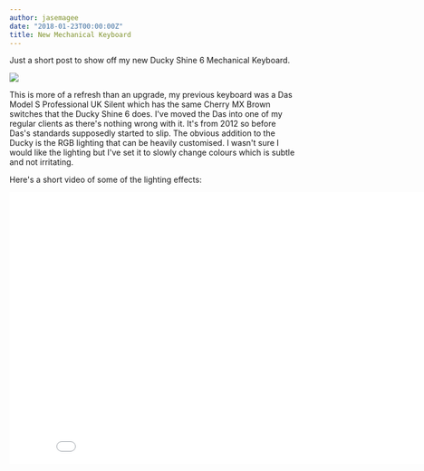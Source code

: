 ```yaml
---
author: jasemagee
date: "2018-01-23T00:00:00Z"
title: New Mechanical Keyboard
---
```


Just a short post to show off my new Ducky Shine 6 Mechanical Keyboard.

<div class="center-align">
  <a href="/img/computer/ducky-shine-6.jpg" a><img class="responsive-img" src="/img/computer/ducky-shine-6.jpg" /></a>
</div>

This is more of a refresh than an upgrade, my previous keyboard was a Das Model S Professional UK Silent which has the same Cherry MX Brown switches that the Ducky Shine 6 does. I've moved the Das into one of my regular clients as there's nothing wrong with it. It's from 2012 so before Das's standards supposedly started to slip. The obvious addition to the Ducky is the RGB lighting that can be heavily customised. I wasn't sure I would like the lighting but I've set it to slowly change colours which is subtle and not irritating.

Here's a short video of some of the lighting effects:

<div class="video-container">
  <iframe width="853" height="480" src="//www.youtube.com/embed/0ebghWdLwCc" frameborder="0" allowfullscreen></iframe>
</div>
